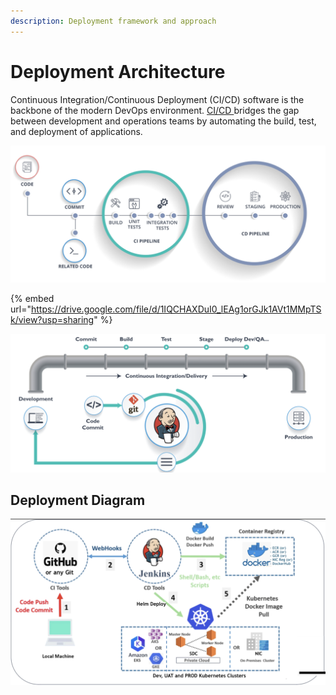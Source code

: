 ```yaml
---
description: Deployment framework and approach
---
```


# Deployment Architecture

Continuous Integration/Continuous Deployment (CI/CD) software is the backbone of the modern DevOps environment. [CI/CD ](../../guides/installation-guide/infrastructure-setup/ci-cd-set-up/)bridges the gap between development and operations teams by automating the build, test, and deployment of applications.&#x20;



![](<../../.gitbook/assets/image (267).png>)

{% embed url="https://drive.google.com/file/d/1IQCHAXDuI0_lEAg1orGJk1AVt1MMpTSk/view?usp=sharing" %}

![](<../../.gitbook/assets/image (94).png>)

## Deployment Diagram

![](<../../.gitbook/assets/image (62).png>)

